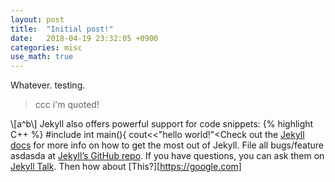 ```yaml
---
layout: post
title:  "Initial post!"
date:   2018-04-19 23:32:05 +0900
categories: misc
use_math: true
---
```

Whatever. testing.
<blockquote>ccc i'm quoted!</blockquote>
\[a^b\]
Jekyll also offers powerful support for code snippets:
{% highlight C++ %}
#include<iostream>
int main(){
	cout<<"hello world!"<<endl;
}
{% endhighlight %}

Check out the [Jekyll docs][jekyll-docs] for more info on how to get the most out of Jekyll. File all bugs/feature asdasda at [Jekyll’s GitHub repo][jekyll-gh]. If you have questions, you can ask them on [Jekyll Talk][jekyll-talk].
Then how about [This?][https://google.com]

[jekyll-docs]: https://jekyllrb.com/docs/home
[jekyll-gh]:   https://github.com/jekyll/jekyll
[jekyll-talk]: https://talk.jekyllrb.com/
